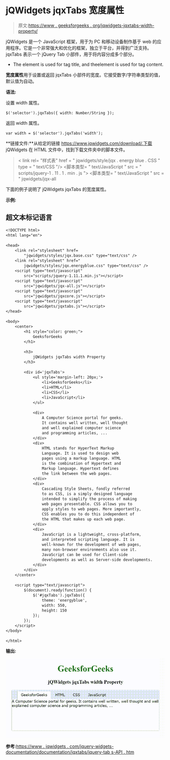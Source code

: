 # jQWidgets jqxTabs 宽度属性

> 原文:[https://www . geeksforgeeks . org/jqwidgets-jqxtabs-width-property/](https://www.geeksforgeeks.org/jqwidgets-jqxtabs-width-property/)

jQWidgets 是一个 JavaScript 框架，用于为 PC 和移动设备制作基于 web 的应用程序。它是一个非常强大和优化的框架，独立于平台，并得到广泛支持。jqxTabs 表示一个 jQuery Tab 小部件，用于将内容分成多个部分。

*   The element is used for tag title, and theelement is used for tag content.

**宽度属性**用于设置或返回 jqxTabs 小部件的宽度。它接受数字/字符串类型的值，默认值为自动。

**语法:**

设置 width 属性。

```
$('selector').jqxTabs({ width: Number/String });
```

返回 width 属性。

```
var width = $('selector').jqxTabs('width');
```

**链接文件:**从给定的链接 https://www.jqwidgets.com/download/.下载 jQWidgets 在 HTML 文件中，找到下载文件夹中的脚本文件。

> <link rel="”stylesheet”" href="”jqwidgets/styles/jqx.base.css”" type="”text/css”">
> < link rel= "样式表" href = " jqwidgets/style/jqx . energy blue . CSS " type = " text/CSS "/>
> <脚本类型= " text/JavaScript " src = " scripts/jquery-1 . 11 . 1 . min . js "></脚本>
> <脚本类型= " text/JavaScript " src = " jqwidgets/jqx-all

下面的例子说明了 jQWidgets jqxTabs 的宽度属性。

**示例:**

## 超文本标记语言

```
<!DOCTYPE html>
<html lang="en">

<head>
    <link rel="stylesheet" href=
        "jqwidgets/styles/jqx.base.css" type="text/css" />
    <link rel="stylesheet" href="
        jqwidgets/styles/jqx.energyblue.css" type="text/css" />
    <script type="text/javascript" 
        src="scripts/jquery-1.11.1.min.js"></script>
    <script type="text/javascript" 
        src="jqwidgets/jqx-all.js"></script>
    <script type="text/javascript" 
        src="jqwidgets/jqxcore.js"></script>
    <script type="text/javascript" 
        src="jqwidgets/jqxtabs.js"></script>
</head>

<body>
    <center>
        <h1 style="color: green;">
            GeeksforGeeks
        </h1>

        <h3>
            jQWidgets jqxTabs width Property
        </h3>

        <div id='jqxTabs'>
            <ul style='margin-left: 20px;'>
                <li>GeeksforGeeks</li>
                <li>HTML</li>
                <li>CSS</li>
                <li>JavaScript</li>
            </ul>

            <div>
                A Computer Science portal for geeks. 
                It contains well written, well thought 
                and well explained computer science 
                and programming articles, ...
            </div>
            <div>
                HTML stands for HyperText Markup 
                Language. It is used to design web 
                pages using a markup language. HTML 
                is the combination of Hypertext and 
                Markup language. Hypertext defines 
                the link between the web pages.
            </div>
            <div>
                Cascading Style Sheets, fondly referred 
                to as CSS, is a simply designed language 
                intended to simplify the process of making 
                web pages presentable. CSS allows you to 
                apply styles to web pages. More importantly, 
                CSS enables you to do this independent of 
                the HTML that makes up each web page.
            </div>
            <div>
                JavaScript is a lightweight, cross-platform, 
                and interpreted scripting language. It is 
                well-known for the development of web pages, 
                many non-browser environments also use it. 
                JavaScript can be used for Client-side 
                developments as well as Server-side developments.
            </div>
        </div>
    </center>

    <script type="text/javascript">
        $(document).ready(function() {
            $('#jqxTabs').jqxTabs({ 
                theme: 'energyblue',
                width: 550,
                height: 150
            });
        });
    </script>
</body>

</html>
```

**输出:**

![](img/32d723efbdb0ce031cdf06bf622b246c.png)

**参考:**[https://www . jqwidgets . com/jquery-widgets-documentation/documentation/jqxtabs/jquery-tab s-API . htm](https://www.jqwidgets.com/jquery-widgets-documentation/documentation/jqxtabs/jquery-tabs-api.htm)